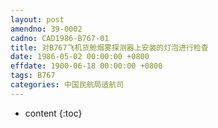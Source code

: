 ```yaml
---
layout: post
amendno: 39-0002
cadno: CAD1986-B767-01
title: 对B767飞机货舱烟雾探测器上安装的灯泡进行检查
date: 1986-05-02 00:00:00 +0800
effdate: 1900-06-18 00:00:00 +0800
tags: B767
categories: 中国民航局适航司
---
```


* content
{:toc}


